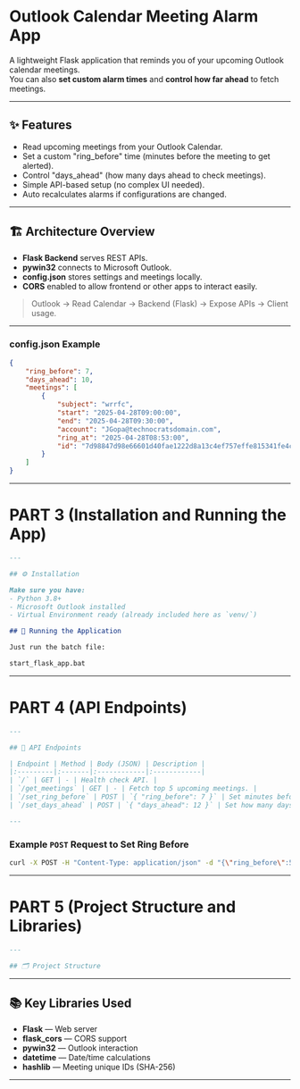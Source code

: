 # Outlook Calendar Meeting Alarm App

A lightweight Flask application that reminds you of your upcoming Outlook calendar meetings.  
You can also **set custom alarm times** and **control how far ahead** to fetch meetings.

---

## ✨ Features
- Read upcoming meetings from your Outlook Calendar.
- Set a custom "ring_before" time (minutes before the meeting to get alerted).
- Control "days_ahead" (how many days ahead to check meetings).
- Simple API-based setup (no complex UI needed).
- Auto recalculates alarms if configurations are changed.
---

## 🏗️ Architecture Overview

- **Flask Backend** serves REST APIs.
- **pywin32** connects to Microsoft Outlook.
- **config.json** stores settings and meetings locally.
- **CORS** enabled to allow frontend or other apps to interact easily.

> Outlook → Read Calendar → Backend (Flask) → Expose APIs → Client usage.

---

### config.json Example

```json
{
    "ring_before": 7,
    "days_ahead": 10,
    "meetings": [
        {
            "subject": "wrrfc",
            "start": "2025-04-28T09:00:00",
            "end": "2025-04-28T09:30:00",
            "account": "JGopa@technocratsdomain.com",
            "ring_at": "2025-04-28T08:53:00",
            "id": "7d98847d98e66601d40fae1222d8a13c4ef757effe815341fe4cb6d9f2df9a0b"
        }
    ]
}
```
---

# **PART 3** (Installation and Running the App)

```md
---

## ⚙️ Installation

Make sure you have:
- Python 3.8+
- Microsoft Outlook installed
- Virtual Environment ready (already included here as `venv/`)
```

```md
## 🚀 Running the Application

Just run the batch file:
```
```bash
start_flask_app.bat
```
---

# **PART 4** (API Endpoints)

```md
---

## 🔗 API Endpoints

| Endpoint | Method | Body (JSON) | Description |
|:---------|:-------|:------------|:------------|
| `/` | GET | - | Health check API. |
| `/get_meetings` | GET | - | Fetch top 5 upcoming meetings. |
| `/set_ring_before` | POST | `{ "ring_before": 7 }` | Set minutes before meeting to alert. |
| `/set_days_ahead` | POST | `{ "days_ahead": 12 }` | Set how many days ahead to fetch meetings. |

---
```
### Example `POST` Request to Set Ring Before

```bash
curl -X POST -H "Content-Type: application/json" -d "{\"ring_before\":5}" http://127.0.0.1:5000/set_ring_before
```
---

# **PART 5** (Project Structure and Libraries)

```md
---

## 🗂️ Project Structure

```
---

## 📚 Key Libraries Used

- **Flask** — Web server
- **flask_cors** — CORS support
- **pywin32** — Outlook interaction
- **datetime** — Date/time calculations
- **hashlib** — Meeting unique IDs (SHA-256)

---

